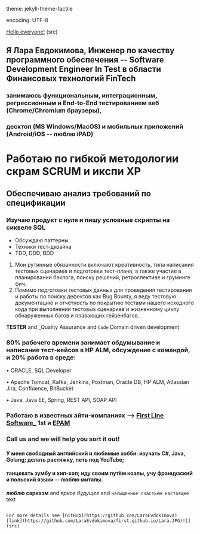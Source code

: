 theme: jekyll-theme-tactile

encoding: UTF-8

[Hello everyone!](https://github.com/LaraEvdokimova/1st.github.io/blob/master/Lara.JPG?raw=true) (src)

## Я Лара Евдокимова, Инженер по качеству программного обеспечения -- Software Development Engineer In Test в области Финансовых технологий FinTech 
### занимаюсь функциональным, интеграционным, регрессионным и End-to-End тестированием веб (Chrome/Chromium браузеры), 
### десктоп (MS Windows/MacOS) и мобильных приложений (Android/iOS -- люблю iPAD)
# Работаю по гибкой методологии скрам SCRUM и икспи XP
## Обеспечиваю анализ требований по спецификации
### Изучаю продукт с нуля и пишу условные скрипты на сиквеле SQL

- Обсуждаю паттерны
- Техники тест-дизайна
- TDD, DDD, BDD

1. Мои рутинные обязанности включают креативность, типа написания тестовых сценариев и подготовки тест-плана, а также 
участие в планировании бэклога, поиску решений, ретроспективе и груминге фич.
2. Помимо подготовки тестовых данных для проведения тестирования и работы по поиску дефектов как Bug Bounty, 
я веду тестовую документацию и отчётность по покрытию тестами нашего исходного кода при выполнении тестовых сценариев и 
жизненному циклу обнаруженных багов и плавающих гейзенбагов.

**TESTER** and _Quality Assurance and `Code` Domain driven development


### 80% рабочего времени занимает обдумывание и написание тест-кейсов в HP ALM, обсуждение с командой, и 20% работа в среде:

•	ORACLE, SQL Developer

•	Apache Tomcat, Kafka, Jenkins, Postman, Oracle DB,  HP ALM,  Atlassian Jira, Confluence, BitBucket

•	Java, Java EE, Spring, REST API, SOAP API

### Работаю в известных айти-компаниях --> [First Line Software_](https://firstlinesoftware.com/) 1st и [EPAM](https://www.epam.com/)
### Call us and we will help you sort it out!

#### У меня свободный английский и любимые хобби: изучать C#, Java, Golang; делать растяжку, петь под YouTube; 
#### танцевать зумбу и хип-хоп; иду своим путём коалы, учу французский и польский языки -- люблю митапы.

**люблю сарказм** and _яркое будущее_ and `насыщенное счастьем настоящее` text
```

For more details see [GitHub](https://github.com/LaraEvdokimova)
[link](https://github.com/LaraEvdokimova/first.github.io/Lara.JPG)![](src)
